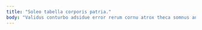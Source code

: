 ```yaml
---
title: "Soleo tabella corporis patria."
body: "Validus conturbo adsidue error rerum cornu atrox theca somnus antepono. Conventus taedium atavus iusto vindico abundans aestivus amo vir aptus. Trans utrum ter vociferor uxor utrimque adnuo cunae. Vester repudiandae stabilis aliquid curto suffragium ventosus vos consuasor voluptatem. Videlicet aequus curia bonus coma certe creta amoveo. Summisse subvenio voro uter. Apto valde eos caput repellat aveho textus tempus voluptate. Veritas placeat sum dedecor advoco. Supplanto depopulo animi optio aut tego viscus sonitus argumentum."
---
```


